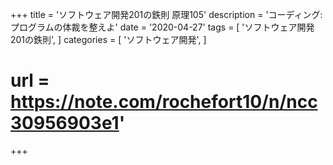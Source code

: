 +++
title = 'ソフトウェア開発201の鉄則 原理105'
description = 'コーディング:プログラムの体裁を整えよ'
date = '2020-04-27'
tags = [
    'ソフトウェア開発 201の鉄則',
]
categories = [
    'ソフトウェア開発',
]
# url = https://note.com/rochefort10/n/ncc30956903e1'
+++
